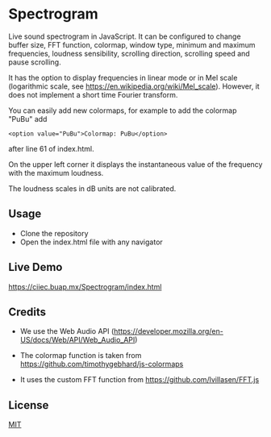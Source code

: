 # Spectrogram 

Live sound spectrogram in JavaScript. It can be configured to change buffer size,  FFT function, colormap, window type, minimum and maximum frequencies, loudness sensibility, scrolling direction, scrolling speed and pause scrolling.

It has the option to display frequencies in linear mode or in Mel scale (logarithmic scale, see https://en.wikipedia.org/wiki/Mel_scale). However, it does not implement a short time Fourier transform. 


You can easily add new colormaps, for example to add the colormap "PuBu" add

~~~text
<option value="PuBu">Colormap: PuBu</option>
~~~

after line 61 of index.html.

On the upper left corner it displays the instantaneous value of the frequency with the maximum loudness.

The loudness scales in dB units are not calibrated.

## Usage

- Clone the repository
- Open the index.html file with any navigator

## Live Demo

https://ciiec.buap.mx/Spectrogram/index.html


## Credits

- We use the Web Audio API (https://developer.mozilla.org/en-US/docs/Web/API/Web_Audio_API)

- The colormap function is taken from https://github.com/timothygebhard/js-colormaps

- It uses the custom FFT function from https://github.com/lvillasen/FFT.js

## License

[MIT](LICENSE)
